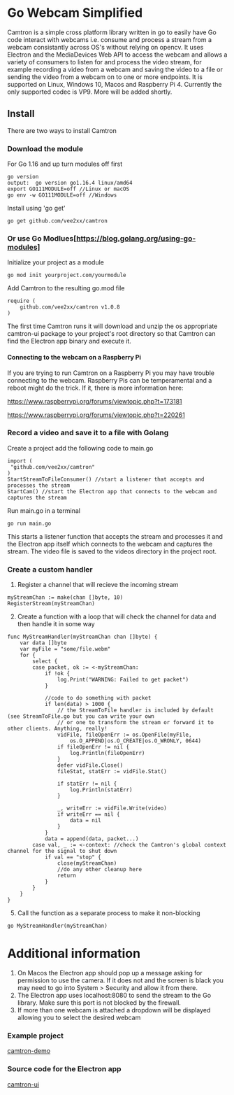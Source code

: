 # Go Webcam Simplified
Camtron is a simple cross platform library written in go to easily have Go code interact with webcams i.e. consume and process a stream from a webcam consistantly across OS's without relying on opencv. It uses Electron and the MediaDevices Web API to access the webcam and allows a variety of consumers to listen for and process the video stream, for example recording a video from a webcam and saving the video to a file or sending the video from a webcam on to one or more endpoints. It is supported on Linux, Windows 10, Macos and Raspberry Pi 4. Currently the only supported codec is VP9. More will be added shortly.

## Install
There are two ways to install Camtron
### Download the module
For Go 1.16 and up turn modules off first

```
go version
output:  go version go1.16.4 linux/amd64
export GO111MODULE=off //Linux or macOS
go env -w GO111MODULE=off //Windows
```
    
Install using 'go get'
```
go get github.com/vee2xx/camtron
```
### Or use Go Modlues[https://blog.golang.org/using-go-modules]

Initialize your project as a module
   
```
go mod init yourproject.com/yourmodule
```
    
Add Camtron to the resulting go.mod file
    
```
require (
    github.com/vee2xx/camtron v1.0.8
)
```
    
The first time Camtron runs it will download and unzip the os appropriate camtron-ui package to your project's root directory so that Camtron can find the Electron app binary and execute it.

#### Connecting to the webcam on a Raspberry Pi
If you are trying to run Camtron on a Raspberry Pi you may have trouble connecting to the webcam. Raspberry Pis can be temperamental and a reboot might do the trick. If it, there is more information here:

https://www.raspberrypi.org/forums/viewtopic.php?t=173181

https://www.raspberrypi.org/forums/viewtopic.php?t=220261

### Record a video and save it to a file with Golang
Create a project add the following code to main.go

```
import (
 "github.com/vee2xx/camtron"
)
StartStreamToFileConsumer() //start a listener that accepts and processes the stream
StartCam() //start the Electron app that connects to the webcam and captures the stream
```

Run main.go in a terminal

```
go run main.go
```

This starts a listener function that accepts the stream and processes it and the Electron app itself which connects to the webcam and captures the stream. The video file is saved to the videos directory in the project root.

### Create a custom handler
1. Register a channel that will recieve the incoming stream
```
myStreamChan := make(chan []byte, 10)
RegisterStream(myStreamChan)
```
2. Create a function with a loop that will check the channel for data and then handle it in some way
```
func MyStreamHandler(myStreamChan chan []byte) {
	var data []byte
	var myFile = "some/file.webm"
	for {
		select {
		case packet, ok := <-myStreamChan:
			if !ok {
				log.Print("WARNING: Failed to get packet")
			}

			//code to do something with packet
			if len(data) > 1000 {
				// the StreamToFile handler is included by default (see StreamToFile.go but you can write your own
				// or one to transform the stream or forward it to other clients. Anything, really!
				vidFile, fileOpenErr := os.OpenFile(myFile,
					os.O_APPEND|os.O_CREATE|os.O_WRONLY, 0644)
				if fileOpenErr != nil {
					log.Println(fileOpenErr)
				}
				defer vidFile.Close()
				fileStat, statErr := vidFile.Stat()

				if statErr != nil {
					log.Println(statErr)
				}

				_, writeErr := vidFile.Write(video)
				if writeErr == nil {
					data = nil
				}
			}
			data = append(data, packet...)
		case val, _ := <-context: //check the Camtron's global context channel for the signal to shut down
			if val == "stop" {
				close(myStreamChan)
				//do any other cleanup here
				return
			}
		}
	}
}
```
5. Call the function as a separate process to make it non-blocking
```
go MyStreamHandler(myStreamChan)
```

# Additional information
1. On Macos the Electron app should pop up a message asking for permission to use the camera. If it does not and the screen is black you may need to go into System > Security and allow it from there.
2. The Electron app uses localhost:8080 to send the stream to the Go library. Make sure this port is not blocked by the firewall.
3. If more than one webcam is attached a dropdown will be displayed allowing you to select the desired webcam

### Example project
[camtron-demo](https://github.com/vee2xx/camtron-demo)

### Source code for the Electron app
[camtron-ui](https://github.com/vee2xx/camtron-ui)
